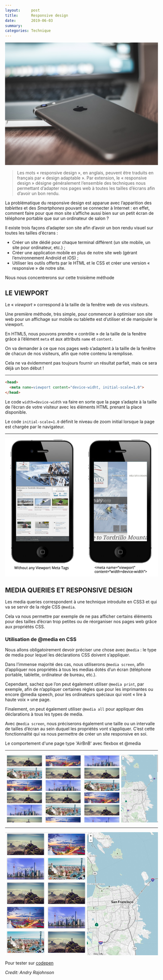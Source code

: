 ```yaml
---
layout:     post
title:      Responsive design
date:       2019-06-03
summary:   
categories: Technique
---
```



![apple](/images/responsive.jpeg)
>Les mots « responsive design », en anglais, peuvent être traduits en français par « design adaptable ».
Par extension, le « responsive design » désigne généralement l’ensemble des techniques nous permettant d’adapter nos pages web à toutes les tailles d’écrans afin d’avoir un bon rendu.

La problématique du responsive design est apparue avec l’apparition des *tablettes* et des *Smartphones* pouvant se connecter à Internet : en effet, comment faire pour que mon site s’affiche aussi bien sur un petit écran de téléphone portable que sur un ordinateur de salon ?

Il existe trois façons d’adapter son site afin d’avoir un bon rendu visuel sur toutes les tailles d’écrans :

- Créer un site dédié pour chaque terminal différent (un site mobile, un site pour ordinateur, etc.) ;
- Créer une application mobile en plus de notre site web (gérant l’environnement Androïd et iOS) ;
- Utiliser les outils offerts par le HTML et le CSS et créer une version « responsive » de notre site.

 Nous nous concentrerons sur cette troisième méthode



## LE VIEWPORT

Le « *viewport* » correspond à la taille de la fenêtre web de vos visiteurs.

Une première méthode, très simple, pour commencer à optimiser son site web pour un affichage sur mobile ou tablette est d’utiliser et de manipuler le viewport.

En HTML5, nous pouvons prendre « contrôle » de la taille de la fenêtre grâce à l’élément `meta` et aux attributs `name` et `content`.

On va demander à ce que nos pages web s’adaptent à la taille de la fenêtre de chacun de nos visiteurs, afin que notre contenu la remplisse.

Cela ne va évidemment pas toujours fournir un résultat parfait, mais ce sera déjà un bon début !

---

```html
<head>
  <meta name=viewport content="device-widht, initial-scale=1.0">
</head>

```


Le code `width=device-width` va faire en sorte que la page s’adapte à la taille de l’écran de votre visiteur avec les éléments HTML prenant la place disponible.

Le code `initial-scale=1.0` définit le niveau de zoom initial lorsque la page est chargée par le navigateur.

---

![phone](/images/viewport.png)


## MEDIA QUERIES ET RESPONSIVE DESIGN


Les media queries correspondent à une technique introduite en CSS3 et qui va se servir de la règle CSS `@media`.

Cela va nous permettre par exemple de ne pas afficher certains éléments pour des tailles d’écran trop petites ou de réorganiser nos pages web grâce aux propriétés CSS.

### Utilisation de @media en CSS

Nous allons obligatoirement devoir préciser une chose avec `@media` : le type de media pour lequel les déclarations CSS doivent s’appliquer.

Dans l’immense majorité des cas, nous utiliserons `@media screen`, afin d’appliquer nos propriétés à tous les medias dotés d’un écran (téléphone portable, tablette, ordinateur de bureau, etc.).

Cependant, sachez que l’on peut également utiliser `@media print`, par exemple, afin de n’appliquer certaines règles que pour les imprimantes ou encore @media speech, pour les ordinateurs spéciaux qui vont « lire à haute voix » une page.

Finalement, on peut également utiliser `@media all` pour appliquer des déclarations à tous les types de media.

Avec `@media screen`, nous préciserons également une taille ou un intervalle de tailles d’écran au sein duquel les propriétés vont s’appliquer. C’est cette fonctionnalité qui va nous permettre de créer un site responsive en soi.

Le comportement d'une page type 'AirBnB' avec flexbox et @media 

---
![airbnb](/images/airrespon2.png)

---

![airbnb](/images/airresp.png)


Pour tester sur [codepen](https://codepen.io/andryjohn/pen/xNZYYN)

<footer><cite title="Workshop">Credit: Andry Rajohnson</cite></footer>